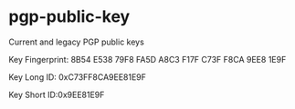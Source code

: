 # pgp-public-key
Current and legacy PGP public keys

Key Fingerprint: 8B54 E538 79F8 FA5D A8C3  F17F C73F F8CA 9EE8 1E9F

Key Long ID: 0xC73FF8CA9EE81E9F

Key Short ID:0x9EE81E9F
